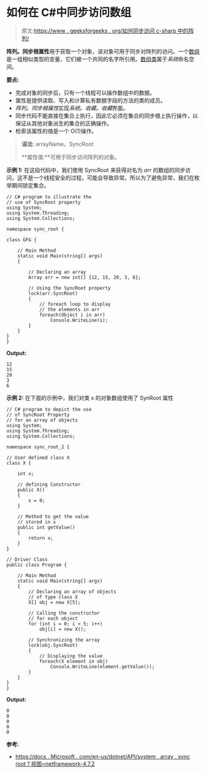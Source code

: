 # 如何在 C#中同步访问数组

> 原文:[https://www . geeksforgeeks . org/如何同步访问 c-sharp 中的阵列/](https://www.geeksforgeeks.org/how-to-get-synchronize-access-to-the-array-in-c-sharp/)

**阵列。同步根属性**用于获取一个对象，该对象可用于同步对阵列的访问。一个[数组](https://www.geeksforgeeks.org/c-sharp-arrays/)是一组相似类型的变量，它们被一个共同的名字所引用。[数组类](https://www.geeksforgeeks.org/c-sharp-array-class/)属于*系统*命名空间。

**要点:**

*   完成对象的同步后，只有一个线程可以操作数组中的数据。
*   属性是提供读取、写入和计算私有数据字段的方法的类的成员。
*   *阵列。同步根属性*实现*系统。收藏。收藏*界面。
*   同步代码不能直接在集合上执行，因此它必须在集合的同步根上执行操作，以保证从其他对象派生的集合的正确操作。
*   检索该属性的值是一个 O(1)操作。

> **语法:** arrayName。SyncRoot
> 
> **属性值:**可用于同步访问阵列的对象。

**示例 1:** 在这段代码中，我们使用 SyncRoot 来获得对名为 *arr* 的数组的同步访问，这不是一个线程安全的过程，可能会导致异常。所以为了避免异常，我们在枚举期间锁定集合。

```
// C# program to illustrate the 
// use of SyncRoot property
using System;
using System.Threading;
using System.Collections;

namespace sync_root {

class GFG {

    // Main Method
    static void Main(string[] args)
    {

        // Declaring an array
        Array arr = new int[] {12, 15, 20, 3, 6};

        // Using the SyncRoot property
        lock(arr.SyncRoot)
        {
            // foreach loop to display 
            // the elements in arr
            foreach(Object i in arr)
                Console.WriteLine(i);
        }
    }
}
}
```

**Output:**

```
12
15
20
3
6

```

**示例 2:** 在下面的示例中，我们对类 x 的对象数组使用了 SynRoot 属性

```
// C# program to depict the use
// of SyncRoot Property
// for an array of objects
using System;
using System.Threading;
using System.Collections;

namespace sync_root_2 {

// User defined class X
class X {

    int x;

    // defining Constructor
    public X()
    {
        x = 0;
    }

    // Method to get the value
    // stored in x
    public int getValue()
    {
        return x;
    }
}

// Driver Class
public class Program {

    // Main Method
    static void Main(string[] args)
    {
        // Declaring an array of objects
        // of type class X
        X[] obj = new X[5];

        // Calling the constructor
        // for each object
        for (int i = 0; i < 5; i++)
            obj[i] = new X();

        // Synchronizing the array
        lock(obj.SyncRoot)
        {
            // Displaying the value
            foreach(X element in obj)
                Console.WriteLine(element.getValue());
        }
    }
}
}
```

**Output:**

```
0
0
0
0
0

```

**参考:**

*   [https://docs . Microsoft . com/en-us/dotnet/API/system . array . sync root？视图=netframework-4.7.2](https://docs.microsoft.com/en-us/dotnet/api/system.array.syncroot?view=netframework-4.7.2)